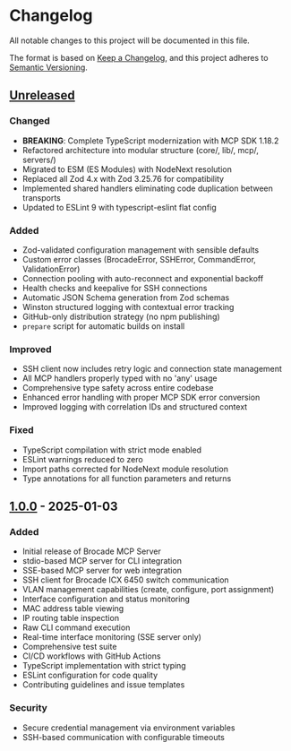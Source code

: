 # Changelog

All notable changes to this project will be documented in this file.

The format is based on [Keep a Changelog](https://keepachangelog.com/en/1.0.0/),
and this project adheres to [Semantic Versioning](https://semver.org/spec/v2.0.0.html).

## [Unreleased]

### Changed
- **BREAKING**: Complete TypeScript modernization with MCP SDK 1.18.2
- Refactored architecture into modular structure (core/, lib/, mcp/, servers/)
- Migrated to ESM (ES Modules) with NodeNext resolution
- Replaced all Zod 4.x with Zod 3.25.76 for compatibility
- Implemented shared handlers eliminating code duplication between transports
- Updated to ESLint 9 with typescript-eslint flat config

### Added
- Zod-validated configuration management with sensible defaults
- Custom error classes (BrocadeError, SSHError, CommandError, ValidationError)
- Connection pooling with auto-reconnect and exponential backoff
- Health checks and keepalive for SSH connections
- Automatic JSON Schema generation from Zod schemas
- Winston structured logging with contextual error tracking
- GitHub-only distribution strategy (no npm publishing)
- `prepare` script for automatic builds on install

### Improved
- SSH client now includes retry logic and connection state management
- All MCP handlers properly typed with no 'any' usage
- Comprehensive type safety across entire codebase
- Enhanced error handling with proper MCP SDK error conversion
- Improved logging with correlation IDs and structured context

### Fixed
- TypeScript compilation with strict mode enabled
- ESLint warnings reduced to zero
- Import paths corrected for NodeNext module resolution
- Type annotations for all function parameters and returns

## [1.0.0] - 2025-01-03

### Added
- Initial release of Brocade MCP Server
- stdio-based MCP server for CLI integration
- SSE-based MCP server for web integration
- SSH client for Brocade ICX 6450 switch communication
- VLAN management capabilities (create, configure, port assignment)
- Interface configuration and status monitoring
- MAC address table viewing
- IP routing table inspection
- Raw CLI command execution
- Real-time interface monitoring (SSE server only)
- Comprehensive test suite
- CI/CD workflows with GitHub Actions
- TypeScript implementation with strict typing
- ESLint configuration for code quality
- Contributing guidelines and issue templates

### Security
- Secure credential management via environment variables
- SSH-based communication with configurable timeouts

[Unreleased]: https://github.com/vespo92/BrocadeICXMCP/compare/v1.0.0...HEAD
[1.0.0]: https://github.com/vespo92/BrocadeICXMCP/releases/tag/v1.0.0